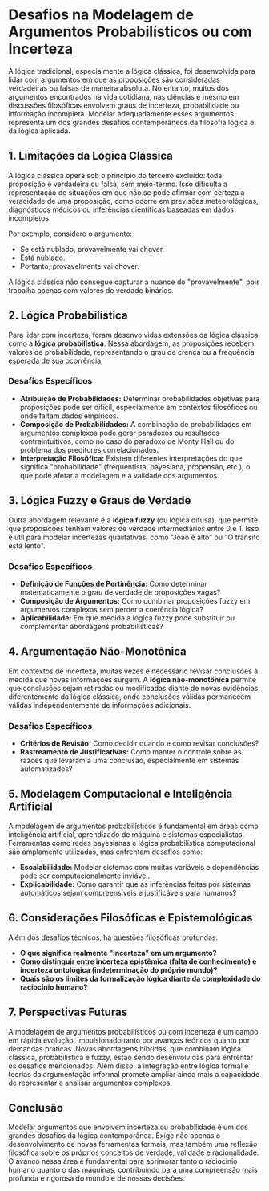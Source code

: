 # Desafios na Modelagem de Argumentos Probabilísticos ou com Incerteza

A lógica tradicional, especialmente a lógica clássica, foi desenvolvida para lidar com argumentos em que as proposições são consideradas verdadeiras ou falsas de maneira absoluta. No entanto, muitos dos argumentos encontrados na vida cotidiana, nas ciências e mesmo em discussões filosóficas envolvem graus de incerteza, probabilidade ou informação incompleta. Modelar adequadamente esses argumentos representa um dos grandes desafios contemporâneos da filosofia lógica e da lógica aplicada.

## 1. Limitações da Lógica Clássica

A lógica clássica opera sob o princípio do terceiro excluído: toda proposição é verdadeira ou falsa, sem meio-termo. Isso dificulta a representação de situações em que não se pode afirmar com certeza a veracidade de uma proposição, como ocorre em previsões meteorológicas, diagnósticos médicos ou inferências científicas baseadas em dados incompletos.

Por exemplo, considere o argumento:

- Se está nublado, provavelmente vai chover.
- Está nublado.
- Portanto, provavelmente vai chover.

A lógica clássica não consegue capturar a nuance do "provavelmente", pois trabalha apenas com valores de verdade binários.

## 2. Lógica Probabilística

Para lidar com incerteza, foram desenvolvidas extensões da lógica clássica, como a **lógica probabilística**. Nessa abordagem, as proposições recebem valores de probabilidade, representando o grau de crença ou a frequência esperada de sua ocorrência.

### Desafios Específicos

- **Atribuição de Probabilidades:** Determinar probabilidades objetivas para proposições pode ser difícil, especialmente em contextos filosóficos ou onde faltam dados empíricos.
- **Composição de Probabilidades:** A combinação de probabilidades em argumentos complexos pode gerar paradoxos ou resultados contraintuitivos, como no caso do paradoxo de Monty Hall ou do problema dos preditores correlacionados.
- **Interpretação Filosófica:** Existem diferentes interpretações do que significa "probabilidade" (frequentista, bayesiana, propensão, etc.), o que pode afetar a modelagem e a validade dos argumentos.

## 3. Lógica Fuzzy e Graus de Verdade

Outra abordagem relevante é a **lógica fuzzy** (ou lógica difusa), que permite que proposições tenham valores de verdade intermediários entre 0 e 1. Isso é útil para modelar incertezas qualitativas, como "João é alto" ou "O trânsito está lento".

### Desafios Específicos

- **Definição de Funções de Pertinência:** Como determinar matematicamente o grau de verdade de proposições vagas?
- **Composição de Argumentos:** Como combinar proposições fuzzy em argumentos complexos sem perder a coerência lógica?
- **Aplicabilidade:** Em que medida a lógica fuzzy pode substituir ou complementar abordagens probabilísticas?

## 4. Argumentação Não-Monotônica

Em contextos de incerteza, muitas vezes é necessário revisar conclusões à medida que novas informações surgem. A **lógica não-monotônica** permite que conclusões sejam retiradas ou modificadas diante de novas evidências, diferentemente da lógica clássica, onde conclusões válidas permanecem válidas independentemente de informações adicionais.

### Desafios Específicos

- **Critérios de Revisão:** Como decidir quando e como revisar conclusões?
- **Rastreamento de Justificativas:** Como manter o controle sobre as razões que levaram a uma conclusão, especialmente em sistemas automatizados?

## 5. Modelagem Computacional e Inteligência Artificial

A modelagem de argumentos probabilísticos é fundamental em áreas como inteligência artificial, aprendizado de máquina e sistemas especialistas. Ferramentas como redes bayesianas e lógica probabilística computacional são amplamente utilizadas, mas enfrentam desafios como:

- **Escalabilidade:** Modelar sistemas com muitas variáveis e dependências pode ser computacionalmente inviável.
- **Explicabilidade:** Como garantir que as inferências feitas por sistemas automáticos sejam compreensíveis e justificáveis para humanos?

## 6. Considerações Filosóficas e Epistemológicas

Além dos desafios técnicos, há questões filosóficas profundas:

- **O que significa realmente "incerteza" em um argumento?**
- **Como distinguir entre incerteza epistêmica (falta de conhecimento) e incerteza ontológica (indeterminação do próprio mundo)?**
- **Quais são os limites da formalização lógica diante da complexidade do raciocínio humano?**

## 7. Perspectivas Futuras

A modelagem de argumentos probabilísticos ou com incerteza é um campo em rápida evolução, impulsionado tanto por avanços teóricos quanto por demandas práticas. Novas abordagens híbridas, que combinam lógica clássica, probabilística e fuzzy, estão sendo desenvolvidas para enfrentar os desafios mencionados. Além disso, a integração entre lógica formal e teorias da argumentação informal promete ampliar ainda mais a capacidade de representar e analisar argumentos complexos.

## Conclusão

Modelar argumentos que envolvem incerteza ou probabilidade é um dos grandes desafios da lógica contemporânea. Exige não apenas o desenvolvimento de novas ferramentas formais, mas também uma reflexão filosófica sobre os próprios conceitos de verdade, validade e racionalidade. O avanço nessa área é fundamental para aprimorar tanto o raciocínio humano quanto o das máquinas, contribuindo para uma compreensão mais profunda e rigorosa do mundo e de nossas decisões.